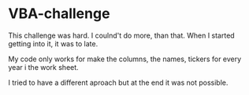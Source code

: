 # VBA-challenge

This challenge was hard. I coulnd't do more, than that. When I started getting into it, it was to late.

My code only works for make the columns, the names, tickers for every year i the work sheet.

I tried to  have a different aproach but at the end it was not possible.

